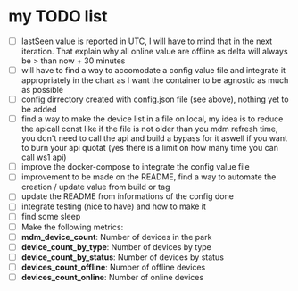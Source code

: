 # my TODO list

- [ ] lastSeen value is reported in UTC, I will have to mind that in the next iteration. That explain why all online value are offline as delta will always be > than now + 30 minutes
- [ ] will have to find a way to accomodate a config value file and integrate it appropriately in the chart as I want the container to be agnostic as much as possible
- [ ] config dirrectory created with config.json file (see above), nothing yet to be added
- [ ] find a way to make the device list in a file on local, my idea is to reduce the apicall const like if the file is not older than you mdm refresh time, you don't need to call the api and build a bypass for it aswell if you want to burn your api quotat (yes there is a limit on how many time you can call ws1 api)
- [ ] improve the docker-compose to integrate the config value file
- [ ] improvement to be made on the README, find a way to automate the creation / update value from build or tag
- [ ] update the README from informations of the config done
- [ ] integrate testing (nice to have) and how to make it
- [ ] find some sleep
- [ ] Make the following metrics:
- [ ] **mdm_device_count**: Number of devices in the park
- [ ] **device_count_by_type**: Number of devices by type
- [ ] **device_count_by_status**: Number of devices by status
- [ ] **devices_count_offline**: Number of offline devices
- [ ] **devices_count_online**: Number of online devices